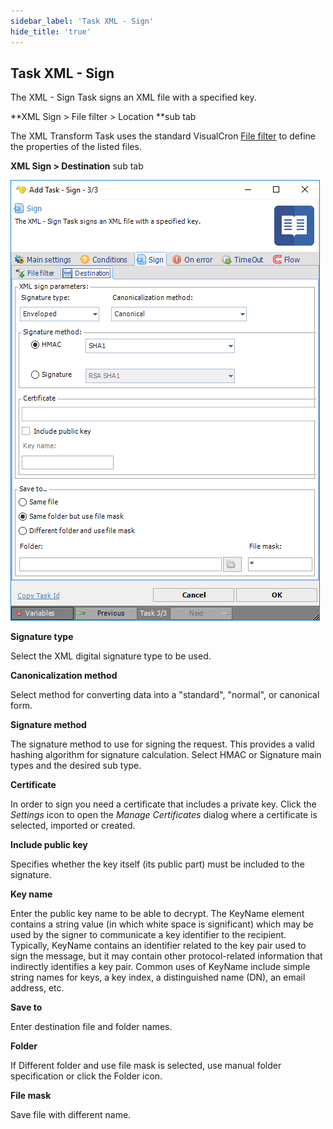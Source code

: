 ```yaml
---
sidebar_label: 'Task XML - Sign'
hide_title: 'true'
---
```


## Task XML - Sign

The XML - Sign Task signs an XML file with a specified key.
 
**XML Sign > File filter > Location **sub tab

The XML Transform Task uses the standard VisualCron [File filter](job-tasks-file-filter) to define the properties of the listed files.
 
**XML Sign > Destination** sub tab

![](../../../static/img/taskxmlsigndestination.png)

**Signature type**

Select the XML digital signature type to be used.
 
**Canonicalization method**

Select method for converting data into a "standard", "normal", or canonical form.
 
**Signature method**

The signature method to use for signing the request. This provides a valid hashing algorithm for signature calculation. Select HMAC or Signature main types and the desired sub type.
 
**Certificate**

In order to sign you need a certificate that includes a private key. Click the *Settings* icon to open the *Manage Certificates* dialog where a certificate is selected, imported or created.
 
**Include public key**

Specifies whether the key itself (its public part) must be included to the signature.
 
**Key name**

Enter the public key name to be able to decrypt. The KeyName element contains a string value (in which white space is significant) which may be used by the signer to communicate a key identifier to the recipient. Typically, KeyName contains an identifier related to the key pair used to sign the message, but it may contain other protocol-related information that indirectly identifies a key pair. Common uses of KeyName include simple string names for keys, a key index, a distinguished name (DN), an email address, etc.
 
**Save to**

Enter destination file and folder names.
 
**Folder**

If Different folder and use file mask is selected, use manual folder specification or click the Folder icon.
 
**File mask**

Save file with different name.